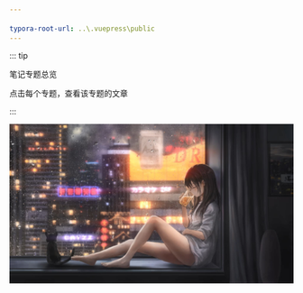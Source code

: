```yaml
---

typora-root-url: ..\.vuepress\public
---
```




::: tip 

笔记专题总览

点击每个专题，查看该专题的文章



:::

![girl](../.vuepress/public/images/202111291258902.jpg)

